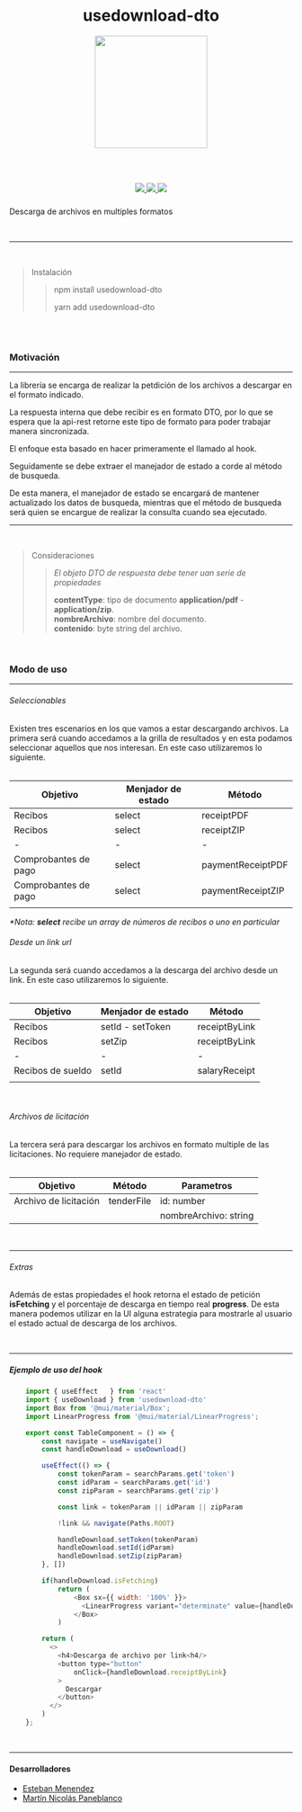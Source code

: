 <h1 align="center">usedownload-dto</h1>

<p align="center" width="300">
   <img align="center" width="200" src="https://i.ibb.co/V3tMCZn/municipio.png" />
</p>
<br/><br/>

<p align="center">
  <a href="https://opensource.org/licenses/MIT" title="License: MIT">
    <img src="https://img.shields.io/badge/License-MIT-blue.svg">
  </a>
  <a href="https://img.shields.io/npm" title="npm">
    <img src="https://img.shields.io/npm/v/react.svg?style=flat)">
  </a>
  <a href="https://www.npmjs.com/package/typescript)" title="npm version">
    <img src="https://badge.fury.io/js/typescript.svg">
  </a>
</p>

###

Descarga de archivos en multiples formatos

<br/>

---

<br/>

> Instalación
>
> > npm install usedownload-dto
> >
> > yarn add usedownload-dto
>
> >

<br/>

<br/>

### Motivación

---

<p>La librería se encarga de realizar la petdición de los archivos a descargar en el formato indicado.</p>
<p>La respuesta interna que debe recibir es en formato DTO, por lo que se espera que la 
 api-rest retorne este tipo de formato para poder trabajar manera sincronizada.</p>
<p>El enfoque esta basado en hacer primeramente el llamado al hook.</p>
<p>Seguidamente se debe extraer el manejador de estado a corde al método de busqueda.</p>
<p>De esta manera, el manejador de estado se encargará de mantener actualizado los datos de busqueda,
    mientras que el método de busqueda será quien se encargue de realizar la consulta 
    cuando sea ejecutado.
</p>

---

<br/>

> Consideraciones
>
> > _El objeto DTO de respuesta debe tener uan serie de propiedades_
> >
> > **contentType**: tipo de documento **application/pdf** - **application/zip**.
> > <br/> **nombreArchivo**: nombre del documento.
> > <br/> **contenido**: byte string del archivo.
>
> >

<br/>

### Modo de uso

---

###### _Seleccionables_

Existen tres escenarios en los que vamos a estar descargando archivos.
La primera será cuando accedamos a la grilla de resultados y en esta podamos
seleccionar aquellos que nos interesan.
En este caso utilizaremos lo siguiente. <br/><br/>

| Objetivo             | Menjador de estado | Método            |
| -------------------- | ------------------ | ----------------- |
| Recibos              | select             | receiptPDF        |
| Recibos              | select             | receiptZIP        |
| -                    | -                  | -                 |
| Comprobantes de pago | select             | paymentReceiptPDF |
| Comprobantes de pago | select             | paymentReceiptZIP |
|                      |                    |                   |

_\*Nota: **select** recibe un array de números de recibos o uno en particular_
<br/>

###### _Desde un link url_

La segunda será cuando accedamos a la descarga del archivo desde un link.
En este caso utilizaremos lo siguiente. <br/><br/>

| Objetivo          | Menjador de estado | Método        |
| ----------------- | ------------------ | ------------- |
| Recibos           | setId - setToken   | receiptByLink |
| Recibos           | setZip             | receiptByLink |
| -                 | -                  | -             |
| Recibos de sueldo | setId              | salaryReceipt |
|                   |                    |               |

<br/>

###### _Archivos de licitación_

La tercera será para descargar los archivos en formato multiple de las licitaciones.
No requiere manejador de estado.
<br/><br/>

| Objetivo              | Método     | Parametros            |
| --------------------- | ---------- | --------------------- |
| Archivo de licitación | tenderFile | id: number            |
|                       |            | nombreArchivo: string |

<br/>

---

###### _Extras_

Además de estas propiedades el hook retorna el estado de petición **isFetching** y el porcentaje de descarga en tiempo real **progress**.
De esta manera podemos utilizar en la UI alguna estrategia para mostrarle al usuario el estado actual de descarga de los archivos.

<br/>

---

##### _Ejemplo de uso del hook_

```js
    import { useEffect   } from 'react'
    import { useDownload } from 'usedownload-dto'
    import Box from '@mui/material/Box';
    import LinearProgress from '@mui/material/LinearProgress';

    export const TableComponent = () => {
        const navigate = useNavigate()
        const handleDownload = useDownload()

        useEffect(() => {
            const tokenParam = searchParams.get('token')
            const idParam = searchParams.get('id')
            const zipParam = searchParams.get('zip')

            const link = tokenParam || idParam || zipParam

            !link && navigate(Paths.ROOT)

            handleDownload.setToken(tokenParam)
            handleDownload.setId(idParam)
            handleDownload.setZip(zipParam)
        }, [])

        if(handleDownload.isFetching)
            return (
                <Box sx={{ width: '100%' }}>
                  <LinearProgress variant="determinate" value={handleDownload.progress} />
                </Box>
            )

        return (
          <>
            <h4>Descarga de archivo por link<h4/>
            <button type="button"
                onClick={handleDownload.receiptByLink}
            >
              Descargar
            </button>
          </>
        )
    };


```

<br/>

---

#### Desarrolladores

- [Esteban Menendez](https://github.com/ejmenendez)
- [Martín Nicolás Paneblanco](https://github.com/pmNiko)
